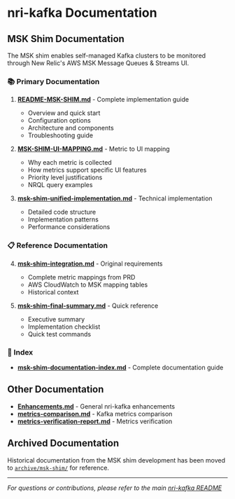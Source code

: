 # nri-kafka Documentation

## MSK Shim Documentation

The MSK shim enables self-managed Kafka clusters to be monitored through New Relic's AWS MSK Message Queues & Streams UI.

### 📚 Primary Documentation

1. **[README-MSK-SHIM.md](./README-MSK-SHIM.md)** - Complete implementation guide
   - Overview and quick start
   - Configuration options
   - Architecture and components
   - Troubleshooting guide

2. **[MSK-SHIM-UI-MAPPING.md](./MSK-SHIM-UI-MAPPING.md)** - Metric to UI mapping
   - Why each metric is collected
   - How metrics support specific UI features
   - Priority level justifications
   - NRQL query examples

3. **[msk-shim-unified-implementation.md](./msk-shim-unified-implementation.md)** - Technical implementation
   - Detailed code structure
   - Implementation patterns
   - Performance considerations

### 📋 Reference Documentation

4. **[msk-shim-integration.md](./msk-shim-integration.md)** - Original requirements
   - Complete metric mappings from PRD
   - AWS CloudWatch to MSK mapping tables
   - Historical context

5. **[msk-shim-final-summary.md](./msk-shim-final-summary.md)** - Quick reference
   - Executive summary
   - Implementation checklist
   - Quick test commands

### 📑 Index

- **[msk-shim-documentation-index.md](./msk-shim-documentation-index.md)** - Complete documentation guide

## Other Documentation

- **[Enhancements.md](./Enhancements.md)** - General nri-kafka enhancements
- **[metrics-comparison.md](./metrics-comparison.md)** - Kafka metrics comparison
- **[metrics-verification-report.md](./metrics-verification-report.md)** - Metrics verification

## Archived Documentation

Historical documentation from the MSK shim development has been moved to [`archive/msk-shim/`](./archive/msk-shim/) for reference.

---

*For questions or contributions, please refer to the main [nri-kafka README](../README.md)*